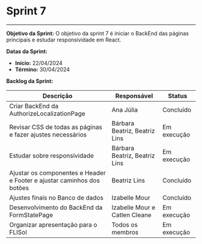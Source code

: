 # **Sprint 7**
<hr style="border: 0; height: 1px; background-color: #000000;">

**Objetivo da Sprint:**
O objetivo da sprint 7 é iniciar o BackEnd das páginas principais e estudar responsividade em React. 

**Datas da Sprint:**

- **Início:** 22/04/2024 
- **Término:** 30/04/2024

**Backlog da Sprint:**

| Descrição | Responsável | Status |
|------------|-------------|-----------------------|
| Criar BackEnd da AuthorizeLocalizationPage | Ana Júlia | Concluído |
| Revisar CSS de todas as páginas e fazer ajustes necessários| Bárbara Beatriz, Beatriz Lins | Em execução |
| Estudar sobre responsividade | Bárbara Beatriz, Beatriz Lins | Em execução |
| Ajustar os componentes e Header e Footer e ajustar caminhos dos botões| Beatriz Lins | Concluído |
| Ajustes finais no Banco de dados | Izabelle Mour | Concluído |
| Desenvolvimento do BackEnd da FormStatePage | Izabelle Mour e Catlen Cleane | Em execução 
| Organizar apresentação para o FLISol | Todos os membros | Em execução 
